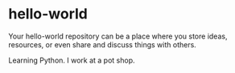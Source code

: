 # hello-world
Your hello-world repository can be a place where you store ideas, resources, or even share and discuss things with others.

Learning Python.
I work at a pot shop.

